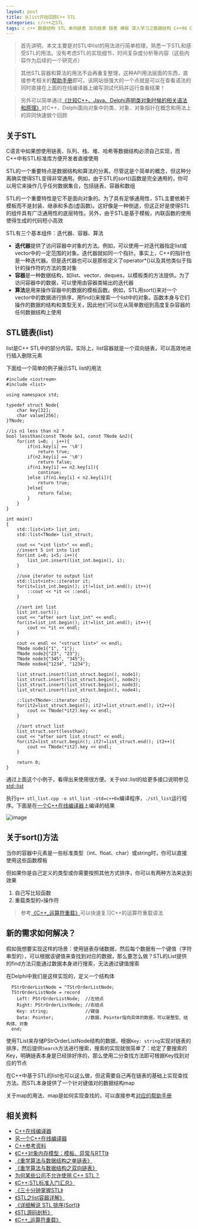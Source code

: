 ```yaml
---
layout: post
title: 从list开始回顾C++ STL
categories: c/c++之STL
tags: c c++ 数据结构 STL 单向链表 双向链表 链表 模板 深入学习之数据结构 C++98 C++11 g++ 排序 二分查找 delphi map
---
```


>首先讲明，本文主要是对STL中list的用法进行简单梳理，熟悉一下STL和感受STL的用法。没有考虑STL的实现细节、时间复杂度分析等内容（这些内容作为后续的一个研究点）

>其他STL容器和算法的用法不会再重复整理，这种API用法层面的东西，直接参考相关的[帮助手册](http://en.cppreference.com/w/)即可。该网站很强大的一个点就是可以在查看语法的同时直接在上面的在线编译器上编写测试代码并运行查看结果！

>另外可以简单通过[《比较C++、Java、Delphi声明类对象时候的相关语法和原理》](http://www.xumenger.com/java-cpp-delphi-oop/)对C++、Delphi面向对象中的类、对象、对象指针在概念和用法上的异同快速做个回顾

## 关于STL

C语言中如果想使用链表、队列、栈、堆、哈希等数据结构必须自己实现，而C++中有STL标准库方便开发者直接使用

STL的一个重要特点是数据结构和算法的分离。尽管这是个简单的概念，但这种分离确实使得STL变得非常通用。例如，由于STL的sort()函数是完全通用的，你可以用它来操作几乎任何数据集合，包括链表、容器和数组

STL的一个重要特性是它不是面向对象的。为了具有足够通用性，STL主要依赖于模板而不是封装、继承和多态(虚函数)。这好像是一种倒退，但这正好是使得STL的组件具有广泛通用性的底层特性。另外，由于STL是基于模板，内联函数的使用使得生成的代码短小高效

STL有三个基本组件：迭代器、容器、算法

* **迭代器**提供了访问容器中对象的方法。例如，可以使用一对迭代器指定list或vector中的一定范围的对象。迭代器就如同一个指针。事实上，C++的指针也是一种迭代器。但是迭代器也可以是那些定义了operator\*()以及其他类似于指针的操作符的方法的类对象
* **容器**是一种数据结构，如list、vector、deques，以模板类的方法提供。为了访问容器中的数据，可以使用由容器类输出的迭代器
* **算法**是用来操作容器中的数据的模板函数。例如，STL用sort()来对一个vector中的数据进行排序，用find()来搜索一个list中的对象。函数本身与它们操作的数据的结构和类型无关，因此他们可以在从简单数组到高度复杂容器的任何数据结构上使用

## STL链表(list)

list是C++ STL中的部分内容。实际上，list容器就是一个双向链表，可以高效地进行插入删除元素

下面给一个简单的例子展示STL list的用法

```
#include <iostream>
#include <list>

using namespace std;

typedef struct Node{
    char key[32];
    char value[256];
}TNode;

//is n1 less than n2 ?
bool lessthan(const TNode &n1, const TNode &n2){
    for(int i=0; ; i++){
        if(n1.key[i] == '\0')
            return true;
        if(n2.key[i] == '\0')
            return false;
        if(n1.key[i] == n2.key[i]){
            continue;
        }else if(n1.key[i] < n2.key[i]){
            return true;
        }else{
            return false;
        }
    }
}

int main()
{
    std::list<int> list_int;
    std::list<TNode> list_struct;
   
    cout << "<int list>" << endl; 
    //insert 5 int into list
    for(int i=0; i<5; i++){
        list_int.insert(list_int.begin(), i);
    }

    //use iterator to output list
    std::list<int>::iterator it;
    for(it=list_int.begin(); it!=list_int.end(); it++){
        ::cout << *it << ::endl;
    }

    //sort int list
    list_int.sort();
    cout << "after sort list_int" << endl;
    for(it=list_int.begin(); it!=list_int.end(); it++){
        cout << *it << endl;
    }

    cout << endl << "<struct list>" << endl;
    TNode node1{"1", "1"};
    TNode node2{"23", "23"};
    TNode node3{"345", "345"};
    TNode node4{"1234", "1234"};

    list_struct.insert(list_struct.begin(), node1);
    list_struct.insert(list_struct.begin(), node2);
    list_struct.insert(list_struct.begin(), node3);
    list_struct.insert(list_struct.begin(), node4);    

    ::list<TNode>::iterator it2;
    for(it2=list_struct.begin(); it2!=list_struct.end(); it2++){
        cout << TNode(*it2).key << endl;
    }
    
    //sort struct list
    list_struct.sort(lessthan);
    cout << "after sort list_struct" << endl;
    for(it2=list_struct.begin(); it2!=list_struct.end(); it2++){
        cout << TNode(*it2).key << endl;
    }
    
    return 0;
}
```

通过上面这个小例子，看得出来使用很方便。关于std::list的给更多接口说明参见[std::list](http://en.cppreference.com/w/cpp/container/list)

执行`g++ stl_list.cpp -o stl_list -std=c++0x`编译程序，`./stl_list`运行程序。下面是在[一个C++在线编译器](http://www.dooccn.com/cpp/)上编译的结果

![image](../media/image/2017-09-09/01.png)

## 关于sort()方法

当你的容器中元素是一些标准类型（int、float、char）或string时，你可以直接使用这些函数模板

但如果你是自己定义的类型或你需要按照其他方式排序，你可以有两种方法来达到效果

1. 自己写比较函数
2. 重载类型的`<`操作符

>参考[《C++_运算符重载》](http://blog.csdn.net/insistgogo/article/details/6626952)可以快速复习C++的运算符重载语法

## 新的需求如何解决？

假如我想要实现这样的场景：使用链表存储数据，然后每个数据有一个键值（字符串型的），可以根据该键值来查找到对应的数据，那么要怎么做？STL的List提供的find方法只能通过数据本身进行搜索，无法通过键值搜索

在Delphi中我们是这样实现的，定义一个结构体

```
  PStrOrderListNode = ^TStrOrderListNode;
  TStrOrderListNode = record
    Left: PStrOrderListNode;  //左结点
    Right: PStrOrderListNode; //右结点
    Key: string;              //键值
    Data: Pointer;            //数据，Pointer指向具体的数据，可以是整型、结构体、对象
  end;
```

使用TList来存储PStrOrderListNode结构的数据，根据`Key: string`实现对链表的排序，然后提供`Search`方法进行搜索，搜索的实现就很简单了：给定了要搜索的Key，明确链表本身是已经排好序的，那么使用二分查找方法即可根据Key找到对应的节点

在C++中基于STL的list也可以这么做，但这需要自己再在链表的基础上实现查找方法。而STL本身提供了一个针对键值对的数据结构map

关于map的用法、map是如何实现查找的，可以直接参考[对应的帮助手册](http://en.cppreference.com/w/cpp/container/map)

## 相关资料

* [C++在线编译器](http://coliru.stacked-crooked.com/)
* [另一个C++在线编译器](http://www.dooccn.com/cpp/)
* [C++参考资料](http://en.cppreference.com/w/)
* [《C++对象内存模型：模板、异常与RTTI》](http://www.xumenger.com/cpp-object-memory-02-20161113/)
* [《重学算法与数据结构之单链表》](http://www.xumenger.com/algorithms-01-20160217/)
* [《重学算法与数据结构之双向链表》](http://www.xumenger.com/algorithms-02-20160217/)
* [为何某些公司不允许使用 C++ STL？](https://www.zhihu.com/question/20201972)
* [《C++:STL标准入门汇总》](http://www.cnblogs.com/shiyangxt/archive/2008/09/11/1289493.html)
* [《三十分钟掌握STL》](http://net.pku.edu.cn/~yhf/UsingSTL.htm)
* [《STL之list容器详解》](http://www.cnblogs.com/scandy-yuan/archive/2013/01/08/2851324.html)
* [《详细解说 STL 排序(Sort)》](http://blog.csdn.net/bz201/article/details/543001)
* [《STL源码剖析》](https://book.douban.com/subject/1110934/)
* [《C++_运算符重载》](http://blog.csdn.net/insistgogo/article/details/6626952)
